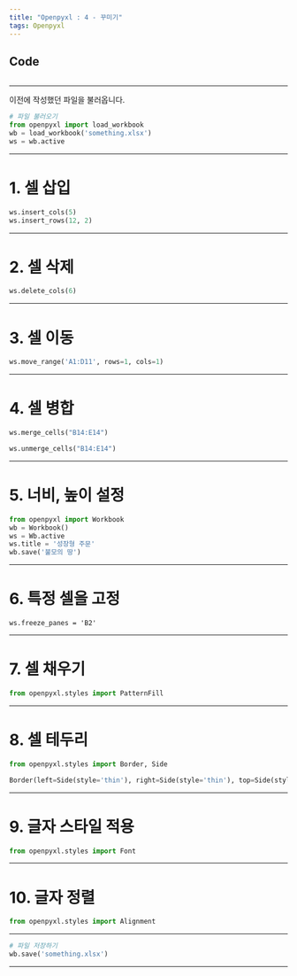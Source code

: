 ```yaml
---
title: "Openpyxl : 4 - 꾸미기"
tags: Openpyxl
---
```






## Code

```python
```



---



이전에 작성했던 파일을 불러옵니다.

```python
# 파일 불러오기
from openpyxl import load_workbook
wb = load_workbook('something.xlsx')
ws = wb.active
```



---



# 1. 셀 삽입

```python
ws.insert_cols(5)
ws.insert_rows(12, 2)
```



---



# 2. 셀 삭제

```python
ws.delete_cols(6)
```



---



# 3. 셀 이동

```python
ws.move_range('A1:D11', rows=1, cols=1)
```



---



# 4. 셀 병합

```python
ws.merge_cells("B14:E14")
```

```python
ws.unmerge_cells("B14:E14")
```



---



# 5. 너비, 높이 설정

```python
from openpyxl import Workbook
wb = Workbook()
ws = Wb.active
ws.title = '성장형 주문'
wb.save('불모의 땅')
```



---



# 6. 특정 셀을 고정

```
ws.freeze_panes = 'B2'
```



---



# 7. 셀 채우기

```python
from openpyxl.styles import PatternFill
```



---



# 8. 셀 테두리

```python
from openpyxl.styles import Border, Side
```

```python
Border(left=Side(style='thin'), right=Side(style='thin'), top=Side(style='thin'), bottom=Side(style='thin'))
```



---



# 9. 글자 스타일 적용

```python
from openpyxl.styles import Font
```



---



# 10. 글자 정렬

```python
from openpyxl.styles import Alignment
```



---



```python
# 파일 저장하기
wb.save('something.xlsx')
```



---

